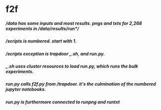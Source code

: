 # f2f

##### /data has some inputs and most results. pngs and txts for 2,268 experiments in /data/results/run*/
##### /scripts is numbered. start with 1. 
##### /scripts exception is trapdoor _.sh, and run.py.
##### _.sh uses cluster resources to load run.py, which runs the bulk experiments.
##### run.py calls f2f.py from /trapdoor. it's the culmination of the numbered jupyter notebooks.
##### run.py is furthermore connected to runpng and runtxt

